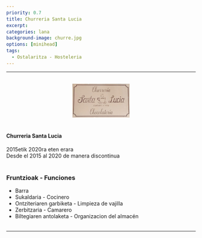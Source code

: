 ```yaml
---
priority: 0.7
title: Churreria Santa Lucia
excerpt:  
categories: lana
background-image: churre.jpg
options: [minihead]
tags:
  - Ostalaritza - Hosteleria
---
```


<hr style="margin:0 0 1em 0;" />
<br>

<center><img src="/images/csl.jpg" alt="Churreria Santa Lucia" width="30%" height="adjust" class="center"></center>
<br>



#### Churreria Santa Lucia 
<p> </p>



2015etik 2020ra eten erara<br>
Desde el 2015 al 2020 de manera discontinua<br>
<br>

### Fruntzioak - Funciones

- Barra
- Sukaldaria - Cocinero
- Ontziteriaren garbiketa - Limpieza de vajilla
- Zerbitzaria - Camarero
- Biltegiaren antolaketa - Organizacion del almacén

<br>

<hr style="margin:0 0 1em 0;" />
<br>